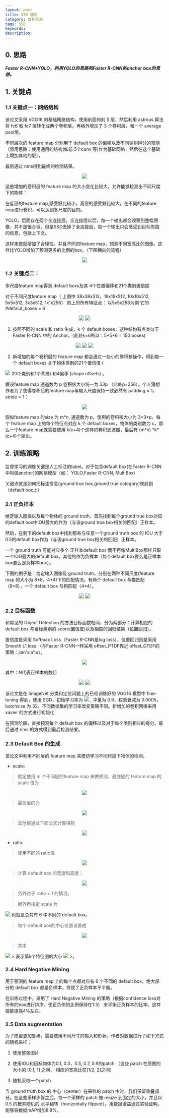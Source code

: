 ```yaml
---
layout: post
title: SSD 理论
category: 目标检测
tags: SSD
keywords:
description:
---
```


## 0. 思路

***Faster R-CNN+YOLO，利用YOLO的思路和Faster R-CNN的anchor box的思想。***

## 1. 关键点

### 1.1 关键点一：网络结构

该论文采用 VGG16 的基础网络结构，使用前面的前 5 层，然后利用 astrous 算法将 fc6 和 fc7 层转化成两个卷积层。再格外增加了 3 个卷积层，和一个 average pool层。

不同层次的 feature map 分别用于 default box 的偏移以及不同类别得分的预测（惯用思路：使用通用的结构(如前 5个conv 等)作为基础网络，然后在这个基础上增加其他的层），

最后通过 nms得到最终的检测结果。

<div style="text-align:center">

<img src="https://raw.githubusercontent.com/chiemon/chiemon.github.io/master/img/SSD-1.png"/>

</div>

这些增加的卷积层的 feature map 的大小变化比较大，允许能够检测出不同尺度下的物体：

在低层的feature map,感受野比较小，高层的感受野比较大，在不同的feature map进行卷积，可以达到多尺度的目的。

YOLO，后面存在两个全连接层，全连接层以后，每一个输出都会观察到整幅图像，并不是很合理。但是SSD去掉了全连接层，每一个输出只会感受到目标周围的信息，包括上下文。

这样来做就增加了合理性。并且不同的feature map，预测不同宽高比的图像，这样比YOLO增加了预测更多的比例的box。（下图横向的流程）

<div style="text-align:center">

<img src="https://raw.githubusercontent.com/chiemon/chiemon.github.io/master/img/SSD-2.png"/>

</div>

### 1.2 关键点二：

多尺度feature map得到 default boxs及其 4个位置偏移和21个类别置信度

对于不同尺度feature map（ 上图中 38x38x512，19x19x512, 10x10x512, 5x5x512, 3x3x512, 1x1x256） 的上的所有特征点： 以5x5x256为例 它的#defalut_boxes = 6

<div style="text-align:center">

<img src="https://raw.githubusercontent.com/chiemon/chiemon.github.io/master/img/SSD-3.png"/>

<img src="https://raw.githubusercontent.com/chiemon/chiemon.github.io/master/img/SSD-4.png"/>

</div>

1. 按照不同的 scale 和 ratio 生成，k 个 default boxes，这种结构有点类似于 Faster R-CNN 中的 Anchor。(此处k=6所以：5\*5\*6 = 150 boxes)

<div style="text-align:center">

<img src="https://raw.githubusercontent.com/chiemon/chiemon.github.io/master/img/SSD-5.png"/>

<img src="https://raw.githubusercontent.com/chiemon/chiemon.github.io/master/img/SSD-6.png"/>

<img src="https://raw.githubusercontent.com/chiemon/chiemon.github.io/master/img/SSD-7.png"/>

</div>

2. 新增加的每个卷积层的 feature map 都会通过一些小的卷积核操作，得到每一个 default boxes 关于物体类别的21个置信度 (
<img src="https://raw.githubusercontent.com/chiemon/chiemon.github.io/master/img/SSD-8.png"/>
20个类别和1个背景) 和4偏移 (shape offsets) 。

假设feature map 通道数为 p 卷积核大小统一为 3*3*p （此处p=256）。个人猜想作者为了使得卷积后的feature map与输入尺度保持一致必然有 padding = 1， stride = 1：

<div style="text-align:center">

<img src="https://raw.githubusercontent.com/chiemon/chiemon.github.io/master/img/SSD-9.png"/>

</div>

假如feature map 的size 为 m\*n, 通道数为 p，使用的卷积核大小为 3\*3\*p。每个 feature map 上的每个特征点对应 k 个 default boxes，物体的类别数为 c，那么一个feature map就需要使用 k(c+4)个这样的卷积滤波器，最后有 (m\*n) \*k\* (c+4)个输出。

## 2. 训练策略

监督学习的训练关键是人工标注的label。对于包含default box(在Faster R-CNN中叫做anchor)的网络模型（如： YOLO,Faster R-CNN, MultiBox）

关键点就是如何把标注信息(ground true box,ground true category)映射到（default box上）

### 2.1 正负样本

给定输入图像以及每个物体的 ground truth，首先找到每个ground true box对应的default box中IOU最大的作为（与该ground true box相关的匹配）正样本。

然后，在剩下的default box中找到那些与任意一个ground truth box 的 IOU 大于 0.5的default box作为（与该ground true box相关的匹配）正样本。

一个 ground truth 可能对应多个 正样本default box 而不再像MultiBox那样只取一个IOU最大的default box。其他的作为负样本（每个default box要么是正样本box要么是负样本box）。

下图的例子是：给定输入图像及 ground truth，分别在两种不同尺度(feature map 的大小为 8\*8，4\*4)下的匹配情况。有两个 default box 与猫匹配（8\*8），一个 default box 与狗匹配（4\*4）。

<div style="text-align:center">

<img src="https://raw.githubusercontent.com/chiemon/chiemon.github.io/master/img/SSD-10.png"/>

<img src="https://raw.githubusercontent.com/chiemon/chiemon.github.io/master/img/SSD-24.png"/>

</div>

### 2.2 目标函数

和常见的 Object Detection 的方法目标函数相同，分为两部分：计算相应的 default box 与目标类别的 score(置信度)以及相应的回归结果（位置回归）。

置信度是采用 Softmax Loss（Faster R-CNN是log loss），位置回归则是采用 Smooth L1 loss （与Faster R-CNN一样采用 offset_PTDF靠近 offset_GTDF的策略：jian'xia'tu）。

<div style="text-align:center">

<img src="https://raw.githubusercontent.com/chiemon/chiemon.github.io/master/img/SSD-11.png"/>

</div>

其中：N代表正样本的数目

<div style="text-align:center">

<img src="https://raw.githubusercontent.com/chiemon/chiemon.github.io/master/img/SSD-12.png"/>

<img src="https://raw.githubusercontent.com/chiemon/chiemon.github.io/master/img/SSD-13.png"/>

</div>

该论文是在 ImageNet 分类和定位问题上的已经训练好的 VGG16 模型中 fine-tuning 得到，使用 SGD，初始学习率为
<img src="https://raw.githubusercontent.com/chiemon/chiemon.github.io/master/img/SSD-14.png"/>
, 冲量为 0.9，权重衰减为 0.0005，batchsize 为 32。不同数据集的学习率改变策略不同。新增加的卷积网络采用 xavier 的方式进行初始化

在预测阶段，直接预测每个 default box 的偏移以及对于每个类别相应的得分。最后通过 nms 的方式得到最后检测结果。

### 2.3 Default Box 的生成

该论文中利用不同层的 feature map 来模仿学习不同尺度下物体的检测。

- scale:

> 假定使用 m 个不同层的feature map 来做预测，最底层的 feature map 的 scale 值为

<div style="text-align:center">

<img src="https://raw.githubusercontent.com/chiemon/chiemon.github.io/master/img/SSD-15.png"/>

</div>

> 最高层的为

<div style="text-align:center">

<img src="https://raw.githubusercontent.com/chiemon/chiemon.github.io/master/img/SSD-16.png"/>

</div>

> 其他层通过下面公式计算得到

<div style="text-align:center">
<img src="https://raw.githubusercontent.com/chiemon/chiemon.github.io/master/img/SSD-17.png"/>
</div>

- ratio:

> 使用不同的 ratio值

<div style="text-align:center">

<img src="https://raw.githubusercontent.com/chiemon/chiemon.github.io/master/img/SSD-18.png"/>

</div>

>计算 default box 的宽度和高度：

<div style="text-align:center">

<img src="https://raw.githubusercontent.com/chiemon/chiemon.github.io/master/img/SSD-19.png"/>

</div>

> 另外对于 ratio = 1 的情况，

> 额外再指定 scale 为
<img src="https://raw.githubusercontent.com/chiemon/chiemon.github.io/master/img/SSD-20.png"/>
也就是总共有 6 中不同的 default box。

> 每个 default box的中心位置设置成

<div style="text-align:center">

<img src="https://raw.githubusercontent.com/chiemon/chiemon.github.io/master/img/SSD-21.png"/>

</div>

> 其中
<img src="https://raw.githubusercontent.com/chiemon/chiemon.github.io/master/img/SSD-22.png"/>
> 表示第k个特征图的大小
<img src="https://raw.githubusercontent.com/chiemon/chiemon.github.io/master/img/SSD-23.png"/>
>。

### 2.4 Hard Negative Mining

用于预测的 feature map 上的每个点都对应有 6 个不同的 default box，绝大部分的 default box 都是负样本，导致了正负样本不平衡。

在训练过程中，采用了 Hard Negative Mining 的策略（根据confidence loss对所有的box进行排序，使正负例的比例保持在1:3） 来平衡正负样本的比率。这样做能提高4%左右。

### 2.5 Data augmentation

为了模型更加鲁棒，需要使用不同尺寸的输入和形状，作者对数据进行了如下方式的随机采样：

1. 使用整张图片

2. 使用IOU和目标物体为0.1, 0.3，0.5, 0.7, 0.9的patch （这些 patch 在原图的大小的 [0.1, 1] 之间， 相应的宽高比在[1/2, 2]之间）

3. 随机采取一个patch

当 ground truth box 的 中心（center）在采样的 patch 中时，我们保留重叠部分。在这些采样步骤之后，每一个采样的 patch 被 resize 到固定的大小，并且以 0.5 的概率随机的 水平翻转（horizontally flipped）。用数据增益通过实验证明，能够将数据mAP增加8.8%。
